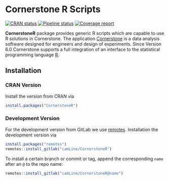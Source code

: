 # Cornerstone R Scripts

[![CRAN status](https://www.r-pkg.org/badges/version/CornerstoneR)](https://cran.r-project.org/package=CornerstoneR)
[![Pipeline status](https://gitlab.com/camLine/CornerstoneR/badges/master/pipeline.svg)](https://gitlab.com/camLine/CornerstoneR/commits/master)
[![Coverage report](https://gitlab.com/camLine/CornerstoneR/badges/master/coverage.svg)](https://camLine.gitlab.io/CornerstoneR/coverage.html)

**CornerstoneR** package provides generic R scripts which are capable to use R solutions in Cornerstone.
The application [Cornerstone](http://www.camline.com/en/products/cornerstone/cornerstone-core.html) is a data analysis software designed for engineers and design of experiments.
Since Version 6.0 Cornerstone supports a full integration of an interface to the statistical programming language [R](https://www.r-project.org/).


## Installation

### CRAN Version

Install the version from CRAN via
```r
install.packages("CornerstoneR")
```

### Development Version

For the development version from GitLab we use [remotes](https://cran.r-project.org/package=remotes).
Installation the development version via
```r
install.packages("remotes")
remotes::install_gitlab("camLine/CornerstoneR")
```
To install a certain branch or commit or tag, append the corresponding `name` after an `@` to the repo name:
```r
remotes::install_gitlab("camLine/CornerstoneR@name")
```
